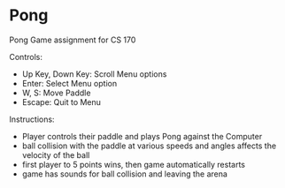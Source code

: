 # Pong
Pong Game assignment for CS 170

Controls: 
- Up Key, Down Key: Scroll Menu options
- Enter: Select Menu option
- W, S: Move Paddle
- Escape: Quit to Menu

Instructions:
- Player controls their paddle and plays Pong against the Computer
- ball collision with the paddle at various speeds and angles affects the velocity of the ball
- first player to 5 points wins, then game automatically restarts
- game has sounds for ball collision and leaving the arena

